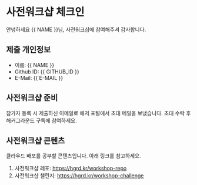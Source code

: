 # 사전워크샵 체크인

안녕하세요 {{ NAME }}님, 사전워크샵에 참여해주셔 감사합니다. 


## 제출 개인정보

* 이름: {{ NAME }}
* Github ID: {{ GITHUB_ID }}
* E-Mail: {{ E-MAIL }}


## 사전워크샵 준비

참가자 등록 시 제출하신 이메일로 애저 포털에서 초대 메일을 보냈습니다. 초대 수락 후 해커그라운드 구독에 참여하세요.


## 사전워크샵 콘텐츠 

클라우드 배포를 공부할 콘텐츠입니다. 아래 링크를 참고하세요.

1. 사전워크샵 레포: https://hgrd.kr/workshop-repo
2. 사전워크샵 챌린지: https://hgrd.kr/workshop-challenge